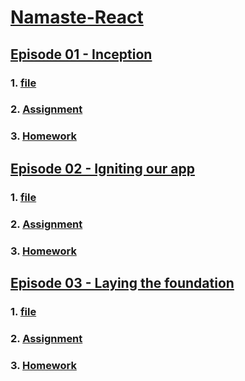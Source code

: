 #  [Namaste-React](https://github.com/mohdarish4/Namaste-React)

## [Episode 01 - Inception](https://github.com/mohdarish4/Namaste-React/tree/main/Episode%2001%20-%20Inception)

### 1.  [file](https://github.com/mohdarish4/Namaste-React/tree/main/Episode%2001%20-%20Inception/file)

### 2.  [Assignment](https://github.com/mohdarish4/Namaste-React/blob/main/Episode%2001%20-%20Inception/Assignment.md)

### 3.  [Homework](https://github.com/mohdarish4/Namaste-React/blob/main/Episode%2001%20-%20Inception/Homework.md)


## [Episode 02 - Igniting our app](https://github.com/mohdarish4/Namaste-React/tree/main/Episode%2002%20-%20Igniting%20our%20app)

### 1.  [file](https://github.com/mohdarish4/Namaste-React/tree/main/Episode%2002%20-%20Igniting%20our%20app/File)

### 2.  [Assignment](https://github.com/mohdarish4/Namaste-React/blob/main/Episode%2002%20-%20Igniting%20our%20app/Assignment.md)

### 3.  [Homework](https://github.com/mohdarish4/Namaste-React/blob/main/Episode%2002%20-%20Igniting%20our%20app/Homework.md)


## [Episode 03 - Laying the foundation](https://github.com/mohdarish4/Namaste-React/tree/main/Episode%2003%20-%20Laying%20the%20foundation)

### 1.  [file](https://github.com/mohdarish4/Namaste-React/tree/main/Episode%2003%20-%20Laying%20the%20foundation/file)

### 2.  [Assignment](https://github.com/mohdarish4/Namaste-React/blob/main/Episode%2003%20-%20Laying%20the%20foundation/Assignment.md)

### 3.  [Homework](https://github.com/mohdarish4/Namaste-React/blob/main/Episode%2003%20-%20Laying%20the%20foundation/Homework.md)
